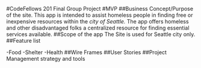 #CodeFellows 201 Final Group Project
#MVP
##Business Concept/Purpose of the site.
This app is intended to assist homeless people in finding free or inexpensive resources within the *city of Seattle.*
The app offers homeless and other disadvantaged folks a centralized resource for finding essential services available.
##Scope of the app
The Site is used for Seattle city only.
##Feature list

-Food
-Shelter
-Health
##Wire Frames
##User Stories
##Project Management strategy and tools
